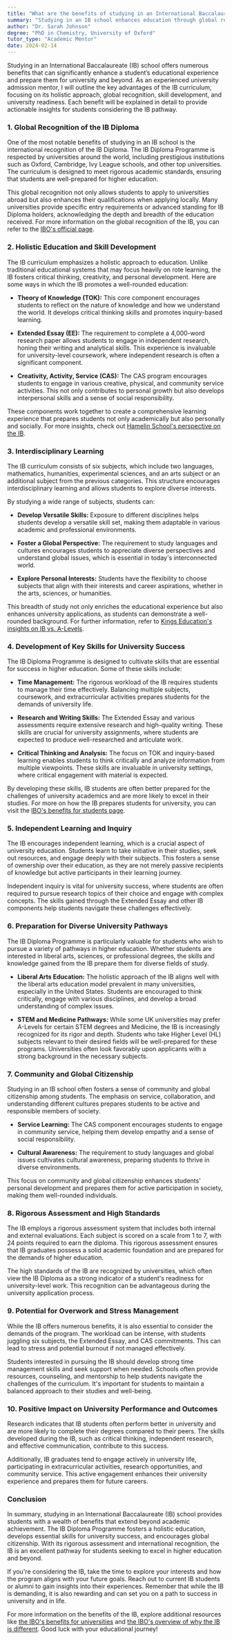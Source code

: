 ```yaml
---
title: "What are the benefits of studying in an International Baccalaureate (IB) school?"
summary: "Studying in an IB school enhances education through global recognition, holistic development, skill building, and university readiness for students."
author: "Dr. Sarah Johnson"
degree: "PhD in Chemistry, University of Oxford"
tutor_type: "Academic Mentor"
date: 2024-02-14
---
```


Studying in an International Baccalaureate (IB) school offers numerous benefits that can significantly enhance a student’s educational experience and prepare them for university and beyond. As an experienced university admission mentor, I will outline the key advantages of the IB curriculum, focusing on its holistic approach, global recognition, skill development, and university readiness. Each benefit will be explained in detail to provide actionable insights for students considering the IB pathway.

### 1. Global Recognition of the IB Diploma

One of the most notable benefits of studying in an IB school is the international recognition of the IB Diploma. The IB Diploma Programme is respected by universities around the world, including prestigious institutions such as Oxford, Cambridge, Ivy League schools, and other top universities. The curriculum is designed to meet rigorous academic standards, ensuring that students are well-prepared for higher education.

This global recognition not only allows students to apply to universities abroad but also enhances their qualifications when applying locally. Many universities provide specific entry requirements or advanced standing for IB Diploma holders, acknowledging the depth and breadth of the education received. For more information on the global recognition of the IB, you can refer to the [IBO's official page](https://www.ibo.org/benefits/).

### 2. Holistic Education and Skill Development

The IB curriculum emphasizes a holistic approach to education. Unlike traditional educational systems that may focus heavily on rote learning, the IB fosters critical thinking, creativity, and personal development. Here are some ways in which the IB promotes a well-rounded education:

- **Theory of Knowledge (TOK):** This core component encourages students to reflect on the nature of knowledge and how we understand the world. It develops critical thinking skills and promotes inquiry-based learning.

- **Extended Essay (EE):** The requirement to complete a 4,000-word research paper allows students to engage in independent research, honing their writing and analytical skills. This experience is invaluable for university-level coursework, where independent research is often a significant component.

- **Creativity, Activity, Service (CAS):** The CAS program encourages students to engage in various creative, physical, and community service activities. This not only contributes to personal growth but also develops interpersonal skills and a sense of social responsibility.

These components work together to create a comprehensive learning experience that prepares students not only academically but also personally and socially. For more insights, check out [Hamelin School's perspective on the IB](https://www.hamelinschool.com/news/2024/01/10-reasons-to-choose-the-ib-diploma-programme).

### 3. Interdisciplinary Learning

The IB curriculum consists of six subjects, which include two languages, mathematics, humanities, experimental sciences, and an arts subject or an additional subject from the previous categories. This structure encourages interdisciplinary learning and allows students to explore diverse interests.

By studying a wide range of subjects, students can:

- **Develop Versatile Skills:** Exposure to different disciplines helps students develop a versatile skill set, making them adaptable in various academic and professional environments.

- **Foster a Global Perspective:** The requirement to study languages and cultures encourages students to appreciate diverse perspectives and understand global issues, which is essential in today's interconnected world.

- **Explore Personal Interests:** Students have the flexibility to choose subjects that align with their interests and career aspirations, whether in the arts, sciences, or humanities.

This breadth of study not only enriches the educational experience but also enhances university applications, as students can demonstrate a well-rounded background. For further information, refer to [Kings Education's insights on IB vs. A-Levels](https://www.kingseducation.com/kings-life/ib-vs-a-levels).

### 4. Development of Key Skills for University Success

The IB Diploma Programme is designed to cultivate skills that are essential for success in higher education. Some of these skills include:

- **Time Management:** The rigorous workload of the IB requires students to manage their time effectively. Balancing multiple subjects, coursework, and extracurricular activities prepares students for the demands of university life.

- **Research and Writing Skills:** The Extended Essay and various assessments require extensive research and high-quality writing. These skills are crucial for university assignments, where students are expected to produce well-researched and articulate work.

- **Critical Thinking and Analysis:** The focus on TOK and inquiry-based learning enables students to think critically and analyze information from multiple viewpoints. These skills are invaluable in university settings, where critical engagement with material is expected.

By developing these skills, IB students are often better prepared for the challenges of university academics and are more likely to excel in their studies. For more on how the IB prepares students for university, you can visit the [IBO's benefits for students page](https://www.ibo.org/benefits/benefits-for-students/).

### 5. Independent Learning and Inquiry

The IB encourages independent learning, which is a crucial aspect of university education. Students learn to take initiative in their studies, seek out resources, and engage deeply with their subjects. This fosters a sense of ownership over their education, as they are not merely passive recipients of knowledge but active participants in their learning journey.

Independent inquiry is vital for university success, where students are often required to pursue research topics of their choice and engage with complex concepts. The skills gained through the Extended Essay and other IB components help students navigate these challenges effectively.

### 6. Preparation for Diverse University Pathways

The IB Diploma Programme is particularly valuable for students who wish to pursue a variety of pathways in higher education. Whether students are interested in liberal arts, sciences, or professional degrees, the skills and knowledge gained from the IB prepare them for diverse fields of study.

- **Liberal Arts Education:** The holistic approach of the IB aligns well with the liberal arts education model prevalent in many universities, especially in the United States. Students are encouraged to think critically, engage with various disciplines, and develop a broad understanding of complex issues.

- **STEM and Medicine Pathways:** While some UK universities may prefer A-Levels for certain STEM degrees and Medicine, the IB is increasingly recognized for its rigor and depth. Students who take Higher Level (HL) subjects relevant to their desired fields will be well-prepared for these programs. Universities often look favorably upon applicants with a strong background in the necessary subjects. 

### 7. Community and Global Citizenship

Studying in an IB school often fosters a sense of community and global citizenship among students. The emphasis on service, collaboration, and understanding different cultures prepares students to be active and responsible members of society.

- **Service Learning:** The CAS component encourages students to engage in community service, helping them develop empathy and a sense of social responsibility.

- **Cultural Awareness:** The requirement to study languages and global issues cultivates cultural awareness, preparing students to thrive in diverse environments.

This focus on community and global citizenship enhances students' personal development and prepares them for active participation in society, making them well-rounded individuals.

### 8. Rigorous Assessment and High Standards

The IB employs a rigorous assessment system that includes both internal and external evaluations. Each subject is scored on a scale from 1 to 7, with 24 points required to earn the diploma. This rigorous assessment ensures that IB graduates possess a solid academic foundation and are prepared for the demands of higher education.

The high standards of the IB are recognized by universities, which often view the IB Diploma as a strong indicator of a student's readiness for university-level work. This recognition can be advantageous during the university application process.

### 9. Potential for Overwork and Stress Management

While the IB offers numerous benefits, it is also essential to consider the demands of the program. The workload can be intense, with students juggling six subjects, the Extended Essay, and CAS commitments. This can lead to stress and potential burnout if not managed effectively.

Students interested in pursuing the IB should develop strong time management skills and seek support when needed. Schools often provide resources, counseling, and mentorship to help students navigate the challenges of the curriculum. It's important for students to maintain a balanced approach to their studies and well-being.

### 10. Positive Impact on University Performance and Outcomes

Research indicates that IB students often perform better in university and are more likely to complete their degrees compared to their peers. The skills developed during the IB, such as critical thinking, independent research, and effective communication, contribute to this success.

Additionally, IB graduates tend to engage actively in university life, participating in extracurricular activities, research opportunities, and community service. This active engagement enhances their university experience and prepares them for future careers.

### Conclusion

In summary, studying in an International Baccalaureate (IB) school provides students with a wealth of benefits that extend beyond academic achievement. The IB Diploma Programme fosters a holistic education, develops essential skills for university success, and encourages global citizenship. With its rigorous assessment and international recognition, the IB is an excellent pathway for students seeking to excel in higher education and beyond.

If you're considering the IB, take the time to explore your interests and how the program aligns with your future goals. Reach out to current IB students or alumni to gain insights into their experiences. Remember that while the IB is demanding, it is also rewarding and can set you on a path to success in university and in life.

For more information on the benefits of the IB, explore additional resources like [the IBO's benefits for universities](https://www.ibo.org/benefits/benefits-for-universities/) and [the IBO's overview of why the IB is different](https://www.ibo.org/benefits/why-the-ib-is-different/). Good luck with your educational journey!
    